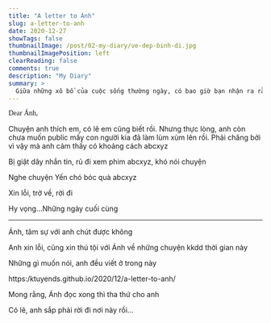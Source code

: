 ```yaml
---
title: "A letter to Ánh"
slug: a-letter-to-anh
date: 2020-12-27
showTags: false
thumbnailImage: /post/02-my-diary/ve-dep-binh-di.jpg
thumbnailImagePosition: left
clearReading: false	
comments: true
description: "My Diary"
summary: >
  Giữa những xô bồ của cuộc sống thường ngày, có bao giờ bạn nhận ra rằng, đôi khi những điều nhỏ bé, giản dị quanh ta lại chính là những thứ đáng yêu nhất mà bấy lâu nay ta vẫn đang kiếm tìm hay không...
---
```


<p style = "font-family:Lora; font-weight: 400">Dear Ánh,</p>

Chuyện anh thích em, có lẽ em cũng biết rồi. Nhưng thực lòng, anh còn chưa muốn public mấy con người kia đã làm lùm xùm lên rồi. Phải chăng bởi vì vậy mà anh cảm thấy có khoảng cách abcxyz

Bị giật dây nhắn tin, rủ đi xem phim abcxyz, khó nói chuyện

Nghe chuyện Yến chó bóc quà abcxyz

Xin lỗi, trở về, rời đi

Hy vọng...Những ngày cuối cùng

---

Ánh, tâm sự với anh chút được không

Anh xin lỗi, cũng xin thú tội với Ánh về những chuyện kkdd thời gian này

Những gì muốn nói, anh đều viết ở trong này

https:/ktuyends.github.io/2020/12/a-letter-to-anh/

Mong rằng, Ánh đọc xong thì tha thứ cho anh

Có lẽ, anh sắp phải rời đi nơi này rồi...